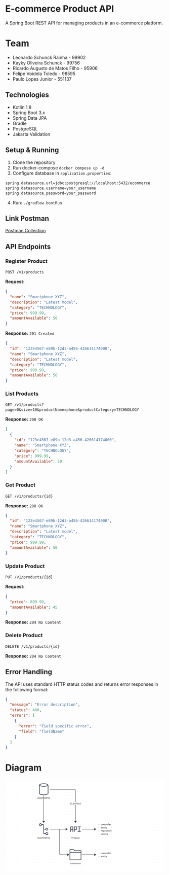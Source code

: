 # E-commerce Product API

A Spring Boot REST API for managing products in an e-commerce platform.

# Team
- Leonardo Schunck Rainha - 99902
- Kayky Oliveira Schunck - 99756
- Ricardo Augusto de Matos Filho - 95906
- Felipe Voidela Toledo - 98595
- Paulo Lopes Junior - 551137

## Technologies

- Kotlin 1.8
- Spring Boot 3.x
- Spring Data JPA
- Gradle
- PostgreSQL
- Jakarta Validation

## Setup & Running

1. Clone the repository
2. Run docker-compose `docker compose up -d`
3. Configure database in `application.properties`:
```properties
spring.datasource.url=jdbc:postgresql://localhost:5432/ecommerce
spring.datasource.username=your_username
spring.datasource.password=your_password
```
4. Run: `./gradlew bootRun`

## Link Postman
[Postman Collection](https://app.getpostman.com/join-team?invite_code=722c6c34bfe18ba768dbf01606de03f7d7c8b526d1f78d5984aeb109e922cc9f&target_code=a7a729a2e4f49b1be6f46e6de30b715a)

## API Endpoints

### Register Product
```http
POST /v1/products
```
**Request:**
```json
{
  "name": "Smartphone XYZ",
  "description": "Latest model",
  "category": "TECHNOLOGY",
  "price": 999.99,
  "amountAvailable": 50
}
```
**Response:** `201 Created`
```json
{
  "id": "123e4567-e89b-12d3-a456-426614174000",
  "name": "Smartphone XYZ",
  "description": "Latest model",
  "category": "TECHNOLOGY",
  "price": 999.99,
  "amountAvailable": 50
}
```

### List Products
```http
GET /v1/products?page=0&size=10&productName=phone&productCategory=TECHNOLOGY
```
**Response:** `200 OK`
```json
[
  {
    "id": "123e4567-e89b-12d3-a456-426614174000",
    "name": "Smartphone XYZ",
    "category": "TECHNOLOGY",
    "price": 999.99,
    "amountAvailable": 50
  }
]
```

### Get Product
```http
GET /v1/products/{id}
```
**Response:** `200 OK`
```json
{
  "id": "123e4567-e89b-12d3-a456-426614174000",
  "name": "Smartphone XYZ",
  "description": "Latest model",
  "category": "TECHNOLOGY",
  "price": 999.99,
  "amountAvailable": 50
}
```

### Update Product
```http
PUT /v1/products/{id}
```
**Request:**
```json
{
  "price": 899.99,
  "amountAvailable": 45
}
```
**Response:** `204 No Content`

### Delete Product
```http
DELETE /v1/products/{id}
```
**Response:** `204 No Content`

## Error Handling

The API uses standard HTTP status codes and returns error responses in the following format:

```json
{
  "message": "Error description",
  "status": 400,
  "errors": [
    {
      "error": "Field specific error",
      "field": "fieldName"
    }
  ]
}
```

# Diagram

![E-commerce Product API Diagram](./docs/images/diagram.png)